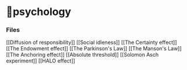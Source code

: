 # 🧠psychology

### Files
[[Diffusion of responsibility]]
[[Social idleness]]
[[The Certainty effect]]
[[The Endowment effect]]
[[The Parkinson's Law]]
[[The Manson's Law]]
[[The Anchoring effect]]
[[Absolute threshold]]
[[Solomon Asch experiment]]
[[HALO effect]]